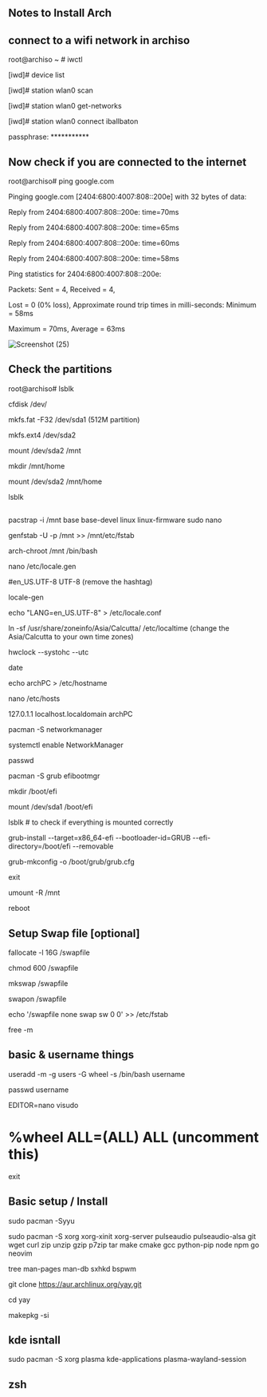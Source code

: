 ## Notes to Install Arch

##  connect to a wifi network in archiso

root@archiso ~ # iwctl

[iwd]# device list

[iwd]# station wlan0 scan

[iwd]# station wlan0 get-networks

[iwd]# station wlan0 connect iballbaton

passphrase: ***********


## Now check if you are connected to the internet

root@archiso# ping google.com

Pinging google.com [2404:6800:4007:808::200e] with 32 bytes of data:

Reply from 2404:6800:4007:808::200e: time=70ms

Reply from 2404:6800:4007:808::200e: time=65ms

Reply from 2404:6800:4007:808::200e: time=60ms

Reply from 2404:6800:4007:808::200e: time=58ms

Ping statistics for 2404:6800:4007:808::200e: 

Packets: Sent = 4, Received = 4, 

Lost = 0 (0% loss), Approximate round trip times in milli-seconds: Minimum = 58ms

Maximum = 70ms, Average = 63ms

![Screenshot (25)](https://user-images.githubusercontent.com/102450738/164955813-d23ae0f5-43c9-4c78-a20f-c9382cf06f63.png)

## Check the partitions

root@archiso# lsblk

cfdisk /dev/

mkfs.fat -F32 /dev/sda1 (512M partition)

mkfs.ext4 /dev/sda2

mount /dev/sda2 /mnt

mkdir /mnt/home

mount /dev/sda2 /mnt/home

lsblk

## 

pacstrap -i /mnt base base-devel linux linux-firmware sudo nano

genfstab -U -p /mnt >> /mnt/etc/fstab

arch-chroot /mnt /bin/bash

nano /etc/locale.gen 

#en_US.UTF-8 UTF-8 (remove the hashtag)

locale-gen

echo "LANG=en_US.UTF-8" > /etc/locale.conf

ln -sf /usr/share/zoneinfo/Asia/Calcutta/ /etc/localtime (change the Asia/Calcutta to your own time zones)

hwclock --systohc --utc

date

echo archPC > /etc/hostname

nano /etc/hosts

127.0.1.1 localhost.localdomain archPC

pacman -S networkmanager

systemctl enable NetworkManager

passwd

pacman -S grub efibootmgr

mkdir /boot/efi

mount /dev/sda1 /boot/efi

lsblk # to check if everything is mounted correctly

grub-install --target=x86_64-efi --bootloader-id=GRUB --efi-directory=/boot/efi --removable

grub-mkconfig -o /boot/grub/grub.cfg

exit

umount -R /mnt 

reboot

## Setup Swap file [optional]

fallocate -l 16G /swapfile

chmod 600 /swapfile

mkswap /swapfile

swapon /swapfile

echo '/swapfile none swap sw 0 0' >> /etc/fstab

free -m

## basic & username things

useradd -m -g users -G wheel -s /bin/bash username

passwd username

EDITOR=nano visudo

# %wheel ALL=(ALL) ALL (uncomment this)

exit

## Basic setup / Install 

sudo pacman -Syyu

sudo pacman -S xorg xorg-xinit xorg-server pulseaudio pulseaudio-alsa git wget curl zip unzip gzip p7zip tar make cmake gcc python-pip node npm go neovim 

tree man-pages man-db sxhkd bspwm

git clone https://aur.archlinux.org/yay.git

cd yay

makepkg -si

## kde isntall

sudo pacman -S xorg plasma kde-applications plasma-wayland-session

## zsh

